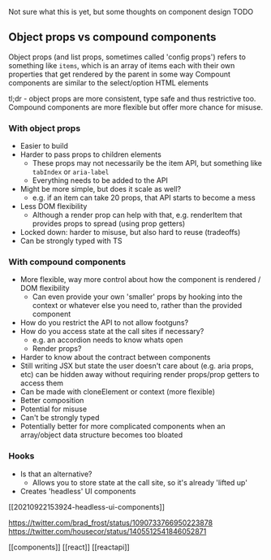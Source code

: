 
Not sure what this is yet, but some thoughts on component design
TODO

## Object props vs compound components
Object props (and list props, sometimes called 'config props') refers to something like `items`, which is an array of items each with their own properties that get rendered by the parent in some way
Compount components are similar to the select/option HTML elements

tl;dr - object props are more consistent, type safe and thus restrictive too. Compound components are more flexible but offer more chance for misuse.

### With object props
- Easier to build
- Harder to pass props to children elements
    - These props may not necessarily be the item API, but something like `tabIndex` or `aria-label`
    - Everything needs to be added to the API
- Might be more simple, but does it scale as well?
    - e.g. if an item can take 20 props, that API starts to become a mess
- Less DOM flexibility
    - Although a render prop can help with that, e.g. renderItem that provides props to spread (using prop getters)
- Locked down: harder to misuse, but also hard to reuse (tradeoffs)
- Can be strongly typed with TS

### With compound components
- More flexible, way more control about how the component is rendered / DOM flexibility
    - Can even provide your own 'smaller' props by hooking into the context or whatever else you need to, rather than the provided component
- How do you restrict the API to not allow footguns?
- How do you access state at the call sites if necessary?
    - e.g. an accordion needs to know whats open
    - Render props?
- Harder to know about the contract between components
- Still writing JSX but state the user doesn't care about (e.g. aria props, etc) can be hidden away without requiring render props/prop getters to access them
- Can be made with cloneElement or context (more flexible)
- Better composition
- Potential for misuse
- Can't be strongly typed
- Potentially better for more complicated components when an array/object data structure becomes too bloated

### Hooks
- Is that an alternative?
    - Allows you to store state at the call site, so it's already 'lifted up'
- Creates 'headless' UI components

[[20210922153924-headless-ui-components]]

https://twitter.com/brad_frost/status/1090733766950223878
https://twitter.com/housecor/status/1405512541846052871

[[components]]
[[react]]
[[reactapi]]